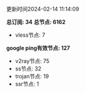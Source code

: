 更新时间2024-02-14 11:14:09

**总订阅: 34**
**总节点: 6162**
- vless节点: 7

**google ping有效节点: 127**
- v2ray节点: 75
- ss节点: 32
- trojan节点: 19
- ssr节点: 1
